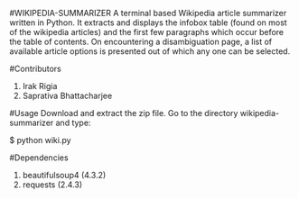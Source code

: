 #WIKIPEDIA-SUMMARIZER
A terminal based Wikipedia article summarizer written in Python. It extracts and displays the infobox table (found on most of the wikipedia articles) and the first few paragraphs which occur before the table of contents. On encountering a disambiguation page, a list of available article options is presented out of which any one can be selected. 

#Contributors
1. Irak Rigia
2. Saprativa Bhattacharjee

#Usage
Download and extract the zip file. Go to the directory wikipedia-summarizer and type:

$ python wiki.py

#Dependencies
1. beautifulsoup4 (4.3.2)
2. requests (2.4.3)
